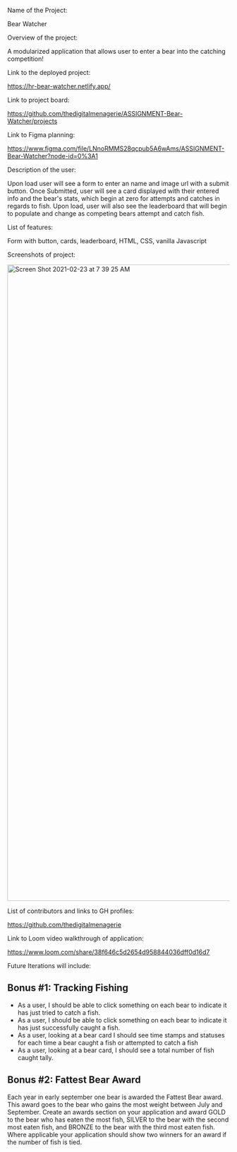 Name of the Project: 

Bear Watcher

Overview of the project: 

A modularized application that allows user to enter a bear into the catching competition!

Link to the deployed project: 

https://hr-bear-watcher.netlify.app/

Link to project board: 

https://github.com/thedigitalmenagerie/ASSIGNMENT-Bear-Watcher/projects

Link to Figma planning: 

https://www.figma.com/file/LNnoRMMS28qcpub5A6wAms/ASSIGNMENT-Bear-Watcher?node-id=0%3A1

Description of the user: 

Upon load user will see a form to enter an name and image url with a submit button. Once Submitted, user will see a card displayed with their entered info and the bear's stats, which begin at zero for attempts and catches in regards to fish. Upon load, user will also see the leaderboard that will begin to populate and change as competing bears attempt and catch fish. 

List of features: 

Form with button, cards, leaderboard, HTML, CSS, vanilla Javascript

Screenshots of project: 

<img width="1440" alt="Screen Shot 2021-02-23 at 7 39 25 AM" src="https://user-images.githubusercontent.com/76716670/108852662-823faa80-75ab-11eb-9aba-902b7cda6c7d.png">

List of contributors and links to GH profiles: 

https://github.com/thedigitalmenagerie

Link to Loom video walkthrough of application: 

https://www.loom.com/share/38f646c5d2654d958844036dff0d16d7


Future Iterations will include: 

## Bonus #1: Tracking Fishing
* As a user, I should be able to click something on each bear to indicate it has just tried to catch a fish.
* As a user, I should be able to click something on each bear to indicate it has just successfully caught a fish.
* As a user, looking at a bear card I should see time stamps and statuses for each time a bear caught a fish or attempted to catch a fish
* As a user, looking at a bear card, I should see a total number of fish caught tally.

## Bonus #2: Fattest Bear Award
Each year in early september one bear is awarded the Fattest Bear award.  This award goes to the bear who gains the most weight between July and September.  Create an awards section on your application and award GOLD to the bear who has eaten the most fish, SILVER to the bear with the second most eaten fish, and BRONZE to the bear with the third most eaten fish.  Where applicable your application should show two winners for an award if the number of fish is tied.
